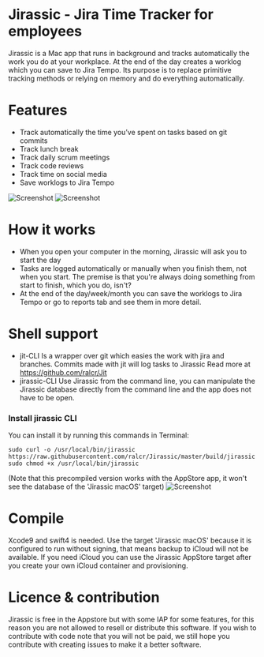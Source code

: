 # Jirassic - Jira Time Tracker for employees

Jirassic is a Mac app that runs in background and tracks automatically the work you do at your workplace. At the end of the day creates a worklog which you can save to Jira Tempo. Its purpose is to replace primitive tracking methods or relying on memory and do everything automatically.

# Features
- Track automatically the time you’ve spent on tasks based on git commits
- Track lunch break
- Track daily scrum meetings
- Track code reviews
- Track time on social media
- Save worklogs to Jira Tempo

![Screenshot](https://image.ibb.co/eAniz7/tasks.png)
![Screenshot](https://image.ibb.co/bBhoXS/settings.png)

# How it works
- When you open your computer in the morning, Jirassic will ask you to start the day
- Tasks are logged automatically or manually when you finish them, not when you start. The premise is that you're always doing something from start to finish, which you do, isn't?
- At the end of the day/week/month you can save the worklogs to Jira Tempo or go to reports tab and see them in more detail.

# Shell support
- jit-CLI Is a wrapper over git which easies the work with jira and branches. Commits made with jit will log tasks to Jirassic Read more at https://github.com/ralcr/Jit
- jirassic-CLI Use Jirassic from the command line, you can manipulate the Jirassic database directly from the command line and the app does not have to be open.

### Install jirassic CLI
You can install it by running this commands in Terminal:

    sudo curl -o /usr/local/bin/jirassic https://raw.githubusercontent.com/ralcr/Jirassic/master/build/jirassic
    sudo chmod +x /usr/local/bin/jirassic

(Note that this precompiled version works with the AppStore app, it won't see the database of the 'Jirassic macOS' target)
![Screenshot](https://s1.postimg.org/tq0jtk65b/Screen_Shot_2017-04-01_at_17.45.21.png)

# Compile
Xcode9 and swift4 is needed. Use the target 'Jirassic macOS' because it is configured to run without signing, that means backup to iCloud will not be available. If you need iCloud you can use the Jirassic AppStore target after you create your own iCloud container and provisioning.

# Licence & contribution
Jirassic is free in the Appstore but with some IAP for some features, for this reason you are not allowed to resell or distribute this software. If you wish to contribute with code note that you will not be paid, we still hope you contribute with creating issues to make it a better software.
